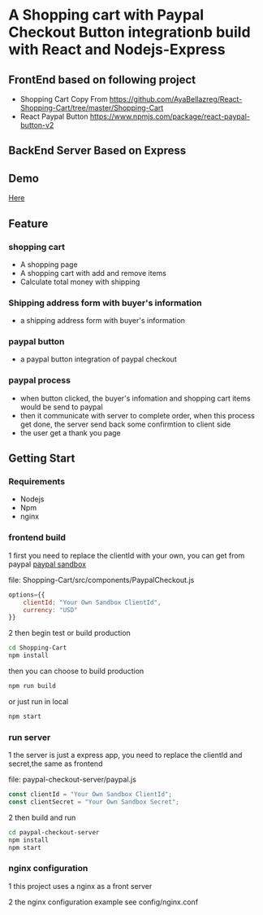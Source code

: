 # A Shopping cart with Paypal Checkout Button integrationb build with React and Nodejs-Express

## FrontEnd based on following project 
* Shopping Cart Copy From  https://github.com/AyaBellazreg/React-Shopping-Cart/tree/master/Shopping-Cart
* React Paypal Button  https://www.npmjs.com/package/react-paypal-button-v2

## BackEnd Server Based on Express

## Demo
[Here](http://demo.alittletrash.com/)

## Feature
### shopping cart
* A shopping page 
* A shopping cart with add and remove items
* Calculate total money with shipping

### Shipping address form with buyer's information
* a shipping address form with buyer's information

### paypal button
* a paypal button integration of paypal checkout

### paypal process
* when button clicked, the  buyer's infomation and shopping cart items  would be send to paypal
* then it communicate with server to complete order, when this process get done, the server send back some confirmtion to client side
* the user get a thank you page 


## Getting Start

### Requirements
* Nodejs
* Npm
* nginx 

### frontend build

1 first you need to replace the clientId with your own, you can get from paypal [paypal sandbox](https://developer.paypal.com/docs/api/overview/)

file: Shopping-Cart/src/components/PaypalCheckout.js

``` js
options={{
    clientId: "Your Own Sandbox ClientId",
    currency: "USD"
}}
```
2 then begin test or build production

``` bash
cd Shopping-Cart
npm install 
```
then you can choose to build production 
``` bash
npm run build
```

or just run in local
``` bash
npm start
```

### run server

1 the server is just a express app, you need to replace the clientId and secret,the same as frontend

file: paypal-checkout-server/paypal.js

``` js
const clientId = "Your Own Sandbox ClientId";
const clientSecret = "Your Own Sandbox Secret";
``` 

2 then build and run
``` bash
cd paypal-checkout-server
npm install
npm start
```

### nginx configuration
1 this project uses a nginx as a front server

2 the nginx configuration example see config/nginx.conf